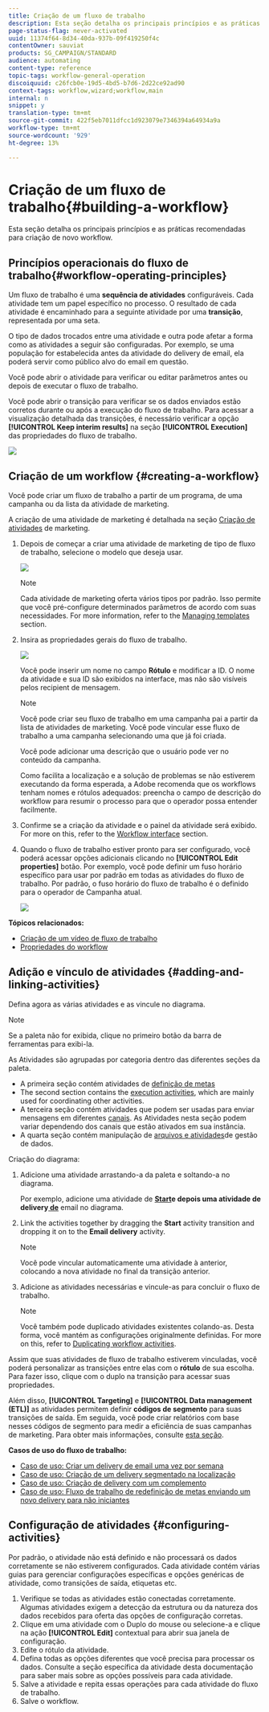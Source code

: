```yaml
---
title: Criação de um fluxo de trabalho
description: Esta seção detalha os principais princípios e as práticas recomendadas para criação de novo workflow.
page-status-flag: never-activated
uuid: 11374f64-8d34-40da-937b-09f419250f4c
contentOwner: sauviat
products: SG_CAMPAIGN/STANDARD
audience: automating
content-type: reference
topic-tags: workflow-general-operation
discoiquuid: c26fcb0e-19d5-4bd5-b7d6-2d22ce92ad90
context-tags: workflow,wizard;workflow,main
internal: n
snippet: y
translation-type: tm+mt
source-git-commit: 422f5eb7011dfcc1d923079e7346394a64934a9a
workflow-type: tm+mt
source-wordcount: '929'
ht-degree: 13%

---
```



# Criação de um fluxo de trabalho{#building-a-workflow}

Esta seção detalha os principais princípios e as práticas recomendadas para criação de novo workflow.

## Princípios operacionais do fluxo de trabalho{#workflow-operating-principles}

Um fluxo de trabalho é uma **sequência de atividades** configuráveis. Cada atividade tem um papel específico no processo. O resultado de cada atividade é encaminhado para a seguinte atividade por uma **transição**, representada por uma seta.

O tipo de dados trocados entre uma atividade e outra pode afetar a forma como as atividades a seguir são configuradas. Por exemplo, se uma população for estabelecida antes da atividade do delivery de email, ela poderá servir como público alvo do email em questão.

Você pode abrir o atividade para verificar ou editar parâmetros antes ou depois de executar o fluxo de trabalho.

Você pode abrir o transição para verificar se os dados enviados estão corretos durante ou após a execução do fluxo de trabalho. Para acessar a visualização detalhada das transições, é necessário verificar a opção **[!UICONTROL Keep interim results]** na seção **[!UICONTROL Execution]** das propriedades do fluxo de trabalho.

![](assets/workflow_overview.png)


## Criação de um workflow {#creating-a-workflow}

Você pode criar um fluxo de trabalho a partir de um programa, de uma campanha ou da lista da atividade de marketing.

A criação de uma atividade de marketing é detalhada na seção [Criação de atividades](../../start/using/marketing-activities.md#creating-a-marketing-activity) de marketing.

1. Depois de começar a criar uma atividade de marketing de tipo de fluxo de trabalho, selecione o modelo que deseja usar.

   ![](assets/workflow_creation_1.png)

   >[!NOTE]
   >
   >Cada atividade de marketing oferta vários tipos por padrão. Isso permite que você pré-configure determinados parâmetros de acordo com suas necessidades. For more information, refer to the [Managing templates](../../start/using/marketing-activity-templates.md) section.

1. Insira as propriedades gerais do fluxo de trabalho.

   ![](assets/workflow_creation_2.png)

   Você pode inserir um nome no campo **Rótulo** e modificar a ID. O nome da atividade e sua ID são exibidos na interface, mas não são visíveis pelos recipient de mensagem.

   >[!NOTE]
   >
   >Você pode criar seu fluxo de trabalho em uma campanha pai a partir da lista de atividades de marketing. Você pode vincular esse fluxo de trabalho a uma campanha selecionando uma que já foi criada.

   Você pode adicionar uma descrição que o usuário pode ver no conteúdo da campanha.

   Como facilita a localização e a solução de problemas se não estiverem executando da forma esperada, a Adobe recomenda que os workflows tenham nomes e rótulos adequados: preencha o campo de descrição do workflow para resumir o processo para que o operador possa entender facilmente.

1. Confirme se a criação da atividade e o painel da atividade será exibido. For more on this, refer to the [Workflow interface](../../automating/using/workflow-interface.md) section.

1. Quando o fluxo de trabalho estiver pronto para ser configurado, você poderá acessar opções adicionais clicando no **[!UICONTROL Edit properties]** botão. Por exemplo, você pode definir um fuso horário específico para usar por padrão em todas as atividades do fluxo de trabalho. Por padrão, o fuso horário do fluxo de trabalho é o definido para o operador de Campanha atual.

   ![](assets/workflow_properties.png)

**Tópicos relacionados:**

* [Criação de um vídeo de fluxo de trabalho](https://docs.adobe.com/content/help/en/campaign-standard/using/managing-processes-and-data/workflow-general-operation/building-a-workflow.html)
* [Propriedades do workflow](../../automating/using/managing-execution-options.md)

## Adição e vínculo de atividades {#adding-and-linking-activities}

Defina agora as várias atividades e as vincule no diagrama.

>[!NOTE]
>
>Se a paleta não for exibida, clique no primeiro botão da barra de ferramentas para exibi-la.

As Atividades são agrupadas por categoria dentro das diferentes seções da paleta.

* A primeira seção contém atividades de [definição de metas](../../automating/using/about-targeting-activities.md)
* The second section contains the [execution activities](../../automating/using/about-execution-activities.md), which are mainly used for coordinating other activities.
* A terceira seção contém atividades que podem ser usadas para enviar mensagens em diferentes [canais](../../automating/using/about-channel-activities.md). As Atividades nesta seção podem variar dependendo dos canais que estão ativados em sua instância.
* A quarta seção contém manipulação de [arquivos e atividades](../../automating/using/about-data-management-activities.md)de gestão de dados.

Criação do diagrama:

1. Adicione uma atividade arrastando-a da paleta e soltando-a no diagrama.

   Por exemplo, adicione uma atividade de **[Start](../../automating/using/start-and-end.md)**e depois uma atividade de delivery**[ de](../../automating/using/email-delivery.md)** email no diagrama.

1. Link the activities together by dragging the **Start** activity transition and dropping it on to the **Email delivery** activity.

   >[!NOTE]
   >
   >Você pode vincular automaticamente uma atividade à anterior, colocando a nova atividade no final da transição anterior.

1. Adicione as atividades necessárias e vincule-as para concluir o fluxo de trabalho.

   >[!NOTE]
   >
   >Você também pode duplicado atividades existentes colando-as. Desta forma, você mantém as configurações originalmente definidas. For more on this, refer to [Duplicating workflow activities](../../automating/using/workflow-interface.md#duplicating-workflow-activities).

Assim que suas atividades de fluxo de trabalho estiverem vinculadas, você poderá personalizar as transições entre elas com o **rótulo** de sua escolha. Para fazer isso, clique com o duplo na transição para acessar suas propriedades.

Além disso, **[!UICONTROL Targeting]** e **[!UICONTROL Data management (ETL)]** as atividades permitem definir **códigos de segmento** para suas transições de saída. Em seguida, você pode criar relatórios com base nesses códigos de segmento para medir a eficiência de suas campanhas de marketing. Para obter mais informações, consulte [esta seção](../../reporting/using/creating-a-report-workflow-segment.md).

**Casos de uso do fluxo de trabalho:**

* [Caso de uso: Criar um delivery de email uma vez por semana](../../automating/using/workflow-weekly-offer.md)
* [Caso de uso: Criação de um delivery segmentado na localização](../../automating/using/workflow-segmentation-location.md)
* [Caso de uso: Criação de delivery com um complemento](../../automating/using/workflow-created-query-with-complement.md)
* [Caso de uso: Fluxo de trabalho de redefinição de metas enviando um novo delivery para não iniciantes](../../automating/using/workflow-cross-channel-retargeting.md)

## Configuração de atividades {#configuring-activities}

Por padrão, o atividade não está definido e não processará os dados corretamente se não estiverem configurados. Cada atividade contém várias guias para gerenciar configurações específicas e opções genéricas de atividade, como transições de saída, etiquetas etc.

1. Verifique se todas as atividades estão conectadas corretamente. Algumas atividades exigem a detecção da estrutura ou da natureza dos dados recebidos para oferta das opções de configuração corretas.
1. Clique em uma atividade com o Duplo do mouse ou selecione-a e clique na ação **[!UICONTROL Edit]** contextual para abrir sua janela de configuração.
1. Edite o rótulo da atividade.
1. Defina todas as opções diferentes que você precisa para processar os dados. Consulte a seção específica da atividade desta documentação para saber mais sobre as opções possíveis para cada atividade.
1. Salve a atividade e repita essas operações para cada atividade do fluxo de trabalho.
1. Salve o workflow.
